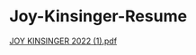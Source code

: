 # Joy-Kinsinger-Resume

[JOY KINSINGER 2022 (1).pdf](https://github.com/jkinsinger/Joy-Kinsinger-Resume/files/9260728/JOY.KINSINGER.2022.1.pdf)
